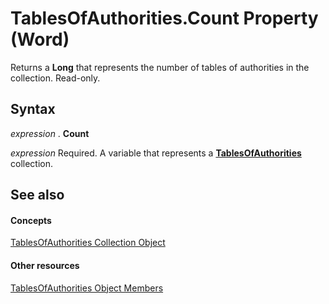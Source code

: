 
# TablesOfAuthorities.Count Property (Word)

Returns a  **Long** that represents the number of tables of authorities in the collection. Read-only.


## Syntax

 _expression_ . **Count**

 _expression_ Required. A variable that represents a **[TablesOfAuthorities](c0fd88b1-b737-2811-ec4c-1fc274fc3e20.md)** collection.


## See also


#### Concepts


[TablesOfAuthorities Collection Object](c0fd88b1-b737-2811-ec4c-1fc274fc3e20.md)
#### Other resources


[TablesOfAuthorities Object Members](b6ea0408-58c5-4f4f-c801-49f03d49e440.md)
